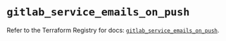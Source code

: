# `gitlab_service_emails_on_push`

Refer to the Terraform Registry for docs: [`gitlab_service_emails_on_push`](https://registry.terraform.io/providers/gitlabhq/gitlab/17.3.0/docs/resources/service_emails_on_push).
